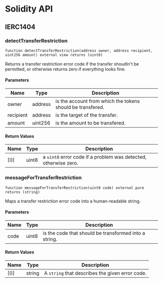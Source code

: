 # Solidity API

## IERC1404

### detectTransferRestriction

```solidity
function detectTransferRestriction(address owner, address recipient, uint256 amount) external view returns (uint8)
```

Returns a transfer restriction error code if the transfer shoudln't be permitted,
     or otherwise returns zero if everything looks fine.

#### Parameters

| Name | Type | Description |
| ---- | ---- | ----------- |
| owner | address | is the account from which the tokens should be transfered. |
| recipient | address | is the target of the transfer. |
| amount | uint256 | is the amount to be transfered. |

#### Return Values

| Name | Type | Description |
| ---- | ---- | ----------- |
| [0] | uint8 | a `uint8` error code if a problem was detected, otherwise zero. |

### messageForTransferRestriction

```solidity
function messageForTransferRestriction(uint8 code) external pure returns (string)
```

Maps a transfer restriction error code into a human-readable string.

#### Parameters

| Name | Type | Description |
| ---- | ---- | ----------- |
| code | uint8 | is the code that should be transformed into a string. |

#### Return Values

| Name | Type | Description |
| ---- | ---- | ----------- |
| [0] | string | A `string` that describes the given error code. |

